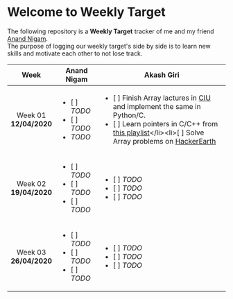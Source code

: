 # Welcome to Weekly Target

The following repository is a **Weekly Target** tracker of me and my friend [Anand Nigam](https://github.com/anand2nigam). <br>
The purpose of logging our weekly target's side by side is to learn new skills and motivate each other to not lose track.

| Week | Anand Nigam | Akash Giri |
| :-------------: | ------------------- | -------------------------- |
| Week 01 <br>  **12/04/2020**| <ul><li>[ ] _TODO_ </li><li>[ ] _TODO_</li><li>_TODO_</li></ul> | <ul><li>[ ] Finish Array lactures in [CIU](https://github.com/jwasham/coding-interview-university#arrays) and implement the same in Python/C.</li><li>[ ] Learn pointers in C/C++ from [this playlist](https://www.youtube.com/playlist?list=PL2_aWCzGMAwLZp6LMUKI3cc7pgGsasm2_)</li><li>[ ] Solve Array problems on [HackerEarth](https://www.hackerearth.com/practice/data-structures/arrays/1-d/practice-problems/)</li></ul> |
| Week 02 <br>  **19/04/2020**| <ul><li>[ ] _TODO_</li><li>[ ] _TODO_</li><li>[ ] _TODO_</li></ul> | <ul><li>[ ] _TODO_</li><li>[ ] _TODO_</li><li>[ ] _TODO_</li></ul> |
| Week 03 <br>  **26/04/2020**| <ul><li>[ ] _TODO_</li><li>[ ] _TODO_</li><li>[ ] _TODO_</li></ul> | <ul><li>[ ] _TODO_</li><li>[ ] _TODO_</li><li>[ ] _TODO_</li></ul> |